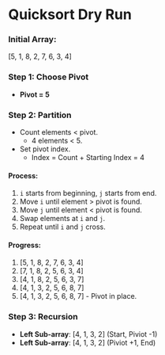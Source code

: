 
# Quicksort Dry Run

### Initial Array:
\[5, 1, 8, 2, 7, 6, 3, 4\]

### Step 1: Choose Pivot
- **Pivot = 5**

### Step 2: Partition
- Count elements < pivot.
  - 4 elements < 5.
- Set pivot index.
  - Index = Count + Starting Index = 4

#### Process:
1. `i` starts from beginning, `j` starts from end.
2. Move `i` until element > pivot is found.
3. Move `j` until element < pivot is found.
4. Swap elements at `i` and `j`.
5. Repeat until `i` and `j` cross.

#### Progress:
1. \[5, 1, 8, 2, 7, 6, 3, 4\]
2. \[7, 1, 8, 2, 5, 6, 3, 4\]
3. \[4, 1, 8, 2, 5, 6, 3, 7\]
4. \[4, 1, 3, 2, 5, 6, 8, 7\]
5. \[4, 1, 3, 2, 5, 6, 8, 7\] - Pivot in place.

### Step 3: Recursion
- **Left Sub-array**: \[4, 1, 3, 2\]   (Start, Piviot -1)
- **Left Sub-array**: \[4, 1, 3, 2\]   (Piviot +1, End)
